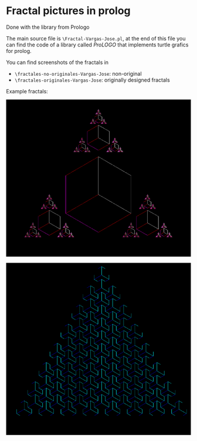 # Fractal pictures in prolog

Done with the library from Prologo

The main source file is `\Fractal-Vargas-Jose.pl`, at the end of this file you can find the code of a library called *ProLOGO* that implements turtle grafics for prolog.

You can find screenshots of the fractals in 
* `\fractales-no-originales-Vargas-Jose`: non-original
* `\fractales-originales-Vargas-Jose`: originally designed fractals

Example fractals:

![alt text](https://github.com/Sleepful/fractales-en-prolog/blob/master/fractales-originales-Vargas-Jose/ramiel-Vargas-Jose.png?raw=true)

![alt text](https://github.com/Sleepful/fractales-en-prolog/blob/master/fractales-originales-Vargas-Jose/tresde-Vargas-Jose.png?raw=true)

